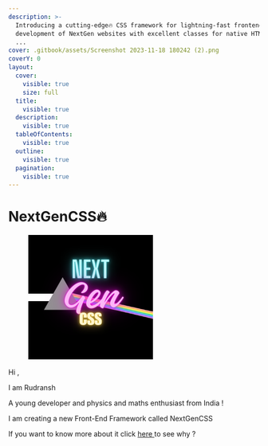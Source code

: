 ```yaml
---
description: >-
  Introducing a cutting-edge🔥 CSS framework for lightning-fast frontend
  development of NextGen websites with excellent classes for native HTML tags
  ...
cover: .gitbook/assets/Screenshot 2023-11-18 180242 (2).png
coverY: 0
layout:
  cover:
    visible: true
    size: full
  title:
    visible: true
  description:
    visible: true
  tableOfContents:
    visible: true
  outline:
    visible: true
  pagination:
    visible: true
---
```


# NextGenCSS🔥

<figure><img src=".gitbook/assets/logo.png" alt="NEXT GE CSS 🔥" width="250"><figcaption></figcaption></figure>

Hi ,

I am Rudransh&#x20;

A young developer and physics and maths enthusiast from India !

I am creating a new Front-End Framework called NextGenCSS&#x20;

If you want to know more about it click [here ](nextgen/why/)to see why ?
